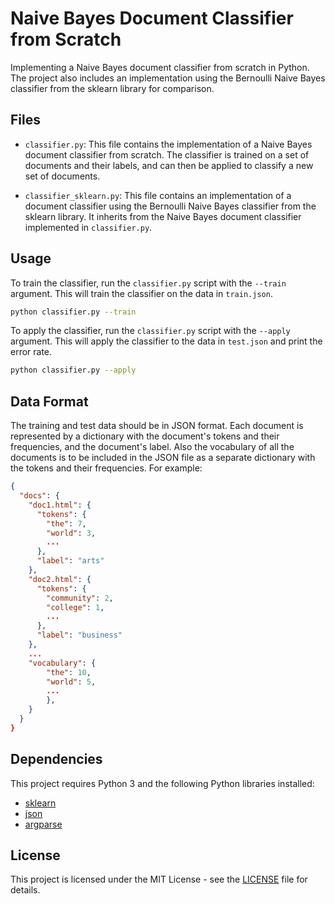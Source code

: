 # Naive Bayes Document Classifier from Scratch

Implementing a Naive Bayes document classifier from scratch in Python. The project also includes an implementation using the Bernoulli Naive Bayes classifier from the sklearn library for comparison.

## Files

- `classifier.py`: This file contains the implementation of a Naive Bayes document classifier from scratch. The classifier is trained on a set of documents and their labels, and can then be applied to classify a new set of documents.

- `classifier_sklearn.py`: This file contains an implementation of a document classifier using the Bernoulli Naive Bayes classifier from the sklearn library. It inherits from the Naive Bayes document classifier implemented in `classifier.py`.

## Usage

To train the classifier, run the `classifier.py` script with the `--train` argument. This will train the classifier on the data in `train.json`.

```bash
python classifier.py --train
```

To apply the classifier, run the `classifier.py` script with the `--apply` argument. This will apply the classifier to the data in `test.json` and print the error rate.

```bash
python classifier.py --apply
```

## Data Format

The training and test data should be in JSON format. Each document is represented by a dictionary with the document's tokens and their frequencies, and the document's label.
Also the vocabulary of all the documents is to be included in the JSON file as a separate dictionary with the tokens and their frequencies.
For example:

```json
{
  "docs": {
    "doc1.html": {
      "tokens": {
        "the": 7,
        "world": 3,
        ...
      },
      "label": "arts"
    },
    "doc2.html": {
      "tokens": {
        "community": 2,
        "college": 1,
        ...
      },
      "label": "business"
    },
    ...
    "vocabulary": {
        "the": 10,
        "world": 5,
        ...
        },
    }
  }
}
```

## Dependencies

This project requires Python 3 and the following Python libraries installed:

- [sklearn](https://scikit-learn.org/stable/)
- [json](https://docs.python.org/3/library/json.html)
- [argparse](https://docs.python.org/3/library/argparse.html)

## License

This project is licensed under the MIT License - see the [LICENSE](LICENSE) file for details.

